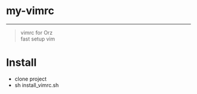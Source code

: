 # my-vimrc
---
> vimrc for Orz  
> fast setup vim 

# Install
- clone project
- sh install_vimrc.sh

